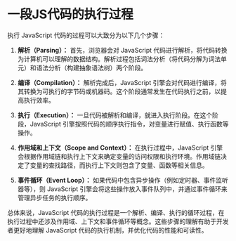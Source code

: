 # 一段JS代码的执行过程

执行 JavaScript 代码的过程可以大致分为以下几个步骤：

1. **解析（Parsing）：** 首先，浏览器会对 JavaScript 代码进行解析，将代码转换为计算机可以理解的数据结构。解析过程包括词法分析（将代码分解为词法单元）和语法分析（构建抽象语法树）两个阶段。

2. **编译（Compilation）：** 解析完成后，JavaScript 引擎会对代码进行编译，将其转换为可执行的字节码或机器码。这个阶段通常发生在代码执行之前，以提高执行效率。

3. **执行（Execution）：** 一旦代码被解析和编译，就进入执行阶段。在这个阶段，JavaScript 引擎按照代码的顺序执行指令，对变量进行赋值、执行函数等操作。

4. **作用域和上下文（Scope and Context）：** 在执行过程中，JavaScript 引擎会根据作用域链和执行上下文来确定变量的访问权限和执行环境。作用域链决定了变量的查找路径，而执行上下文则包含了变量、函数等相关信息。

5. **事件循环（Event Loop）：** 如果代码中包含异步操作（例如定时器、事件监听器等），则 JavaScript 引擎会将这些操作放入事件队列中，并通过事件循环来管理异步任务的执行顺序。

总体来说，JavaScript 代码的执行过程是一个解析、编译、执行的循环过程，在执行过程中还涉及作用域、上下文和事件循环等概念。这些步骤的理解有助于开发者更好地理解 JavaScript 代码的执行机制，并优化代码的性能和可读性。

